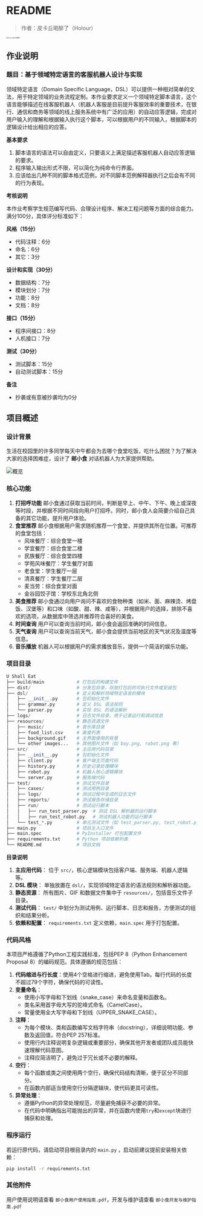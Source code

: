# README
>  作者：皮卡丘喝醉了（Holour）

<img src="resources/Holour.png" alt="Holour-皮卡丘喝醉了" style="zoom:25%;" />

## 作业说明

### 题目：基于领域特定语言的客服机器人设计与实现
领域特定语言（Domain Specific Language，DSL）可以提供一种相对简单的文法，用于特定领域的业务流程定制。本作业要求定义一个领域特定脚本语言，这个语言能够描述在线客服机器人（机器人客服是目前提升客服效率的重要技术，在银行、通信和商务等领域的线上服务系统中有广泛的应用）的自动应答逻辑，完成对用户输入的理解和根据输入执行这个脚本，可以根据用户的不同输入，根据脚本的逻辑设计给出相应的应答。

**基本要求**

1. 脚本语言的语法可以自由定义，只要语义上满足描述客服机器人自动应答逻辑的要求。
2. 程序输入输出形式不限，可以简化为纯命令行界面。
3. 应该给出几种不同的脚本格式范例，对不同脚本范例解释器执行之后会有不同的行为表现。

**考核说明**

本作业考察学生规范编写代码、合理设计程序、解决工程问题等方面的综合能力。满分100分，具体评分标准如下：

**风格（15分）**

- 代码注释：6分
- 命名：6分
- 其它：3分

**设计和实现（30分）**

- 数据结构：7分
- 模块划分：7分
- 功能：8分
- 文档：8分

**接口（15分）**

- 程序间接口：8分
- 人机接口：7分

**测试（30分）**

- 测试脚本：15分
- 自动测试脚本：15分

**备注**

- 抄袭或有意被抄袭均为0分



## 项目概述

### 设计背景

生活在校园里的许多同学每天中午都会为去哪个食堂吃饭，吃什么困扰？为了解决大家的选择困难症，设计了 **邮小食** 对话机器人为大家提供帮助。

<img src="resources/overview.png" alt="概览" style="zoom:100%;" />


### 核心功能

1. **打招呼功能**
   邮小食通过获取当前时间，判断是早上、中午、下午、晚上或深夜等时段，并根据不同时间段向用户打招呼。同时，邮小食人会简要介绍自己具备的其它功能，提升用户体验。
2. **食堂推荐**
   邮小食根据用户需求随机推荐一个食堂，并提供其所在位置。可推荐的食堂包括：
   - 风味餐厅：综合食堂一楼
   - 学宜餐厅：综合食堂二楼
   - 民族餐厅：综合食堂四楼
   - 学苑风味餐厅：学生餐厅对面
   - 老食堂：学生餐厅一层
   - 清真餐厅：学生餐厅二层
   - 麦当劳：综合食堂对面
   - 金谷园饺子馆：学校东北角北侧
3. **美食推荐**
   邮小食通过向用户询问不喜欢的食物种类（如米、面、麻辣烫、烤盘饭、汉堡等）和口味（如酸、甜、辣、咸等），并根据用户的选择，排除不喜欢的选项，从数据库中筛选并推荐符合喜好的美食。
4. **时间查询**
   用户可以查询当前时间，邮小食会返回准确的时间信息。
5. **天气查询**
   用户可以查询当前天气，邮小食会提供当前地区的天气状况及温度等信息。
6. **音乐播放**
   机器人可以根据用户的需求播放音乐，提供一个简洁的娱乐功能。



### 项目目录

```python
U Shall Eat
├── build/main            # 打包后的构建文件
├── dist/                 # 分发包目录，存放打包后的可执行文件或安装包
├── dsl/                  # 定义和解析领域特定语言的模块
│   ├── __init__.py       # 包初始化文件
│   ├── grammar.py        # 定义 DSL 语法规则
│   └── parser.py         # 实现 DSL 的语法解析
├── logs/                 # 日志文件目录，用于记录运行和调试信息
├── resources/            # 静态资源文件
│   ├── music/            # 音乐库目录
│   ├── food_list.csv     # 美食列表
│   ├── background.gif    # 主界面使用的背景
│   └── other images...   # 其他图片文件（如 boy.png, robot.png 等）
├── src/                  # 主应用代码目录
│   ├── __init__.py       # 包初始化文件
│   ├── client.py         # 客户端主页面代码
│   ├── history.py        # 历史记录处理模块
│   ├── robot.py          # 机器人核心逻辑模块
│   └── server.py         # 服务端代码
├── test/                 # 测试文件目录
│   ├── cases/            # 测试用例目录
│   ├── logs/             # 测试过程中生成的日志文件
│   ├── reports/          # 测试报告存储目录
│   ├── run/              # 测试运行脚本
│   │   ├── run_test_parser.py  # 测试 DSL 解析器的运行脚本
│   │   ├── run_test_robot.py   # 测试机器人功能的运行脚本
│   └── test_*.py         # 单元测试文件（如 test_parser.py, test_robot.py 等）
├── main.py               # 项目主入口文件
├── main.spec             # PyInstaller 打包配置文件
├── requirements.txt      # Python 项目依赖列表
└── README.md             # 项目文档
```

**目录说明**

1. **主应用代码**：
   位于 `src/`，核心逻辑模块包括客户端、服务端、机器人逻辑等。
2. **DSL 模块**：
   单独放置在 `dsl/`，实现领域特定语言的语法规则和解析器功能。
3. **静态资源**：
   所有图片、GIF 和数据文件集中于 `resources/`，包括音乐文件子目录。
4. **测试代码**：
   `test/` 中划分为测试用例、运行脚本、日志和报告，方便测试的组织和结果分析。
5. **依赖和配置**：
   `requirements.txt` 定义依赖，`main.spec` 用于打包配置。



### 代码风格

本项目严格遵循了Python工程实践标准，包括PEP 8（Python Enhancement Proposal 8）的编码规范。具体遵循的规范包括：

1. **代码缩进与行长度**：使用4个空格进行缩进，避免使用Tab。每行代码的长度不超过79个字符，确保代码的可读性。
2. **变量命名**：
   - 使用小写字母和下划线（snake_case）来命名变量和函数名。
   - 类名采用首字母大写的驼峰式命名（CamelCase）。
   - 常量使用全大写字母和下划线（UPPER_SNAKE_CASE）。
3. **注释**：
   - 为每个模块、类和函数编写文档字符串（docstring），详细说明功能、参数及返回值，符合PEP 257标准。
   - 使用行内注释说明复杂逻辑或重要部分，确保其他开发者或团队成员能快速理解代码意图。
   - 注释应简洁明了，避免过于冗长或不必要的解释。
4. **空行**：
   - 每个函数或类之间使用两个空行，确保代码结构清晰，便于区分不同部分。
   - 在函数内部适当使用空行分隔逻辑块，使代码更具可读性。
5. **异常处理**：
   - 遵循Python的异常处理规范，尽量避免捕获不必要的异常。
   - 在代码中明确指出可能抛出的异常，并在函数内使用`try`和`except`块进行捕获和处理。



### 程序运行

若运行原代码，请启动项目根目录内的 `main.py` ，启动前建议提前安装相关依赖：

```bash
pip install -r requirements.txt
```



### 其他附件

用户使用说明请查看 `邮小食用户使用指南.pdf`，开发与维护请查看 `邮小食开发与维护指南.pdf`

